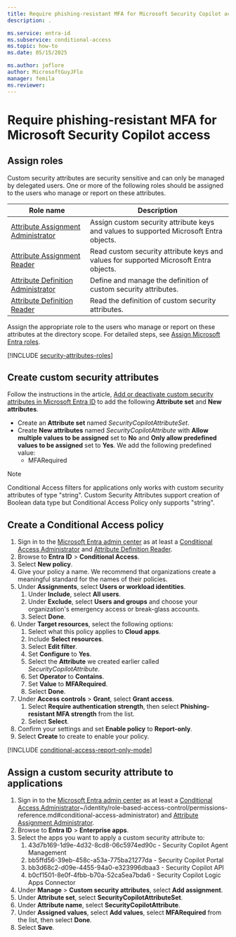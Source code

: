 ```yaml
---
title: Require phishing-resistant MFA for Microsoft Security Copilot access
description: .

ms.service: entra-id
ms.subservice: conditional-access
ms.topic: how-to
ms.date: 05/15/2025

ms.author: joflore
author: MicrosoftGuyJFlo
manager: femila
ms.reviewer: 
---
```

# Require phishing-resistant MFA for Microsoft Security Copilot access



## Assign roles

Custom security attributes are security sensitive and can only be managed by delegated users. One or more of the following roles should be assigned to the users who manage or report on these attributes.

| Role name | Description |
| --- | --- |
| [Attribute Assignment Administrator](../role-based-access-control/permissions-reference.md#attribute-assignment-administrator) | Assign custom security attribute keys and values to supported Microsoft Entra objects. |
| [Attribute Assignment Reader](../role-based-access-control/permissions-reference.md#attribute-assignment-reader) | Read custom security attribute keys and values for supported Microsoft Entra objects. |
| [Attribute Definition Administrator](../role-based-access-control/permissions-reference.md#attribute-definition-administrator) | Define and manage the definition of custom security attributes. |
| [Attribute Definition Reader](../role-based-access-control/permissions-reference.md#attribute-definition-reader) | Read the definition of custom security attributes. |

Assign the appropriate role to the users who manage or report on these attributes at the directory scope. For detailed steps, see [Assign Microsoft Entra roles](../role-based-access-control/manage-roles-portal.md#assign-roles-with-tenant-scope).

[!INCLUDE [security-attributes-roles](../../includes/security-attributes-roles.md)]

## Create custom security attributes

Follow the instructions in the article, [Add or deactivate custom security attributes in Microsoft Entra ID](~/fundamentals/custom-security-attributes-add.md) to add the following **Attribute set** and **New attributes**.

- Create an **Attribute set** named *SecurityCopilotAttributeSet*.
- Create **New attributes** named *SecurityCopilotAttribute* with **Allow multiple values to be assigned** set to **No** and **Only allow predefined values to be assigned** set to **Yes**. We add the following predefined value:
   - MFARequired

> [!NOTE]
> Conditional Access filters for applications only works with custom security attributes of type "string". Custom Security Attributes support creation of Boolean data type but Conditional Access Policy only supports "string".

## Create a Conditional Access policy

1. Sign in to the [Microsoft Entra admin center](https://entra.microsoft.com) as at least a [Conditional Access Administrator](../role-based-access-control/permissions-reference.md#conditional-access-administrator) and [Attribute Definition Reader](../role-based-access-control/permissions-reference.md#attribute-definition-reader).
1. Browse to **Entra ID** > **Conditional Access**.
1. Select **New policy**.
1. Give your policy a name. We recommend that organizations create a meaningful standard for the names of their policies.
1. Under **Assignments**, select **Users or workload identities**.
   1. Under **Include**, select **All users**.
   1. Under **Exclude**, select **Users and groups** and choose your organization's emergency access or break-glass accounts.
   1. Select **Done**.
1. Under **Target resources**, select the following options:
   1. Select what this policy applies to **Cloud apps**.
   1. Include **Select resources**.
   1. Select **Edit filter**.
   1. Set **Configure** to **Yes**.
   1. Select the **Attribute** we created earlier called *SecurityCopilotAttribute*.
   1. Set **Operator** to **Contains**.
   1. Set **Value** to **MFARequired**.
   1. Select **Done**.
1. Under **Access controls** > **Grant**, select **Grant access**.
   1. Select **Require authentication strength**, then select **Phishing-resistant MFA strength** from the list.
   1. Select **Select**.
1. Confirm your settings and set **Enable policy** to **Report-only**.
1. Select **Create** to create to enable your policy.

[!INCLUDE [conditional-access-report-only-mode](../../includes/conditional-access-report-only-mode.md)]

## Assign a custom security attribute to applications

1. Sign in to the [Microsoft Entra admin center](https://entra.microsoft.com) as at least a [Conditional Access Administrator](../role-based-access-control/permissions-reference.md#conditional-access-administrator)~/identity/role-based-access-control/permissions-reference.md#conditional-access-administrator) and [Attribute Assignment Administrator](../role-based-access-control/permissions-reference.md#attribute-assignment-administrator).
1. Browse to **Entra ID** > **Enterprise apps**.
1. Select the apps you want to apply a custom security attribute to:
   1. 43d7b169-1d9e-4d32-8cd8-06c5974ed90c - Security Copilot Agent Management
   1. bb5ffd56-39eb-458c-a53a-775ba21277da - Security Copilot Portal
   1. bb3d68c2-d09e-4455-94a0-e323996dbaa3 - Security Copilot API
   1. b0cf1501-8e0f-4fbb-b70a-52ca5ea7bda6 - Security Copilot Logic Apps Connector
1. Under **Manage** > **Custom security attributes**, select **Add assignment**.
1. Under **Attribute set**, select **SecurityCopilotAttributeSet**.
1. Under **Attribute name**, select **SecurityCopilotAttribute**.
1. Under **Assigned values**, select **Add values**, select **MFARequired** from the list, then select **Done**.
1. Select **Save**.
